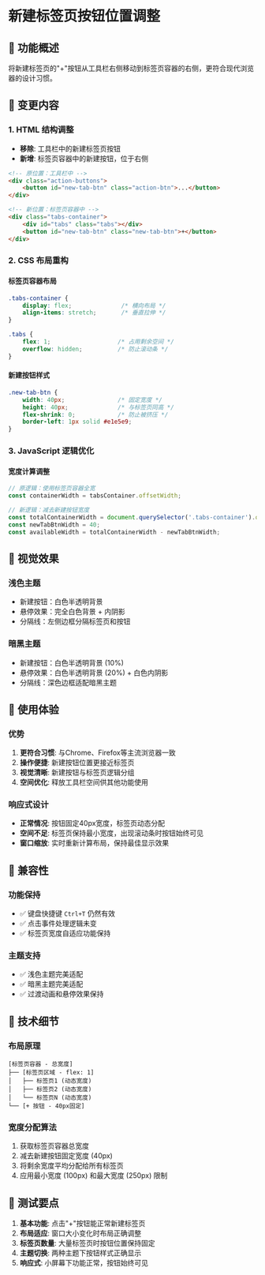 # 新建标签页按钮位置调整

## 🎯 功能概述

将新建标签页的"+"按钮从工具栏右侧移动到标签页容器的右侧，更符合现代浏览器的设计习惯。

## 🔄 变更内容

### 1. HTML 结构调整
- **移除**: 工具栏中的新建标签页按钮
- **新增**: 标签页容器中的新建按钮，位于右侧

```html
<!-- 原位置：工具栏中 -->
<div class="action-buttons">
    <button id="new-tab-btn" class="action-btn">...</button>
</div>

<!-- 新位置：标签页容器中 -->
<div class="tabs-container">
    <div id="tabs" class="tabs"></div>
    <button id="new-tab-btn" class="new-tab-btn">+</button>
</div>
```

### 2. CSS 布局重构

#### 标签页容器布局
```css
.tabs-container {
    display: flex;              /* 横向布局 */
    align-items: stretch;       /* 垂直拉伸 */
}

.tabs {
    flex: 1;                   /* 占用剩余空间 */
    overflow: hidden;          /* 防止滚动条 */
}
```

#### 新建按钮样式
```css
.new-tab-btn {
    width: 40px;               /* 固定宽度 */
    height: 40px;              /* 与标签页同高 */
    flex-shrink: 0;            /* 防止被挤压 */
    border-left: 1px solid #e1e5e9;
}
```

### 3. JavaScript 逻辑优化

#### 宽度计算调整
```javascript
// 原逻辑：使用标签页容器全宽
const containerWidth = tabsContainer.offsetWidth;

// 新逻辑：减去新建按钮宽度
const totalContainerWidth = document.querySelector('.tabs-container').offsetWidth;
const newTabBtnWidth = 40;
const availableWidth = totalContainerWidth - newTabBtnWidth;
```

## 🎨 视觉效果

### 浅色主题
- 新建按钮：白色半透明背景
- 悬停效果：完全白色背景 + 内阴影
- 分隔线：左侧边框分隔标签页和按钮

### 暗黑主题
- 新建按钮：白色半透明背景 (10%)
- 悬停效果：白色半透明背景 (20%) + 白色内阴影
- 分隔线：深色边框适配暗黑主题

## 🚀 使用体验

### 优势
1. **更符合习惯**: 与Chrome、Firefox等主流浏览器一致
2. **操作便捷**: 新建按钮位置更接近标签页
3. **视觉清晰**: 新建按钮与标签页逻辑分组
4. **空间优化**: 释放工具栏空间供其他功能使用

### 响应式设计
- **正常情况**: 按钮固定40px宽度，标签页动态分配
- **空间不足**: 标签页保持最小宽度，出现滚动条时按钮始终可见
- **窗口缩放**: 实时重新计算布局，保持最佳显示效果

## 🔧 兼容性

### 功能保持
- ✅ 键盘快捷键 `Ctrl+T` 仍然有效
- ✅ 点击事件处理逻辑未变
- ✅ 标签页宽度自适应功能保持

### 主题支持
- ✅ 浅色主题完美适配
- ✅ 暗黑主题完美适配
- ✅ 过渡动画和悬停效果保持

## 📐 技术细节

### 布局原理
```
[标签页容器 - 总宽度]
├── [标签页区域 - flex: 1]
│   ├── 标签页1 (动态宽度)
│   ├── 标签页2 (动态宽度)
│   └── 标签页N (动态宽度)
└── [+ 按钮 - 40px固定]
```

### 宽度分配算法
1. 获取标签页容器总宽度
2. 减去新建按钮固定宽度 (40px)
3. 将剩余宽度平均分配给所有标签页
4. 应用最小宽度 (100px) 和最大宽度 (250px) 限制

## 🎯 测试要点

1. **基本功能**: 点击"+"按钮能正常新建标签页
2. **布局适应**: 窗口大小变化时布局正确调整
3. **标签页数量**: 大量标签页时按钮位置保持固定
4. **主题切换**: 两种主题下按钮样式正确显示
5. **响应式**: 小屏幕下功能正常，按钮始终可见